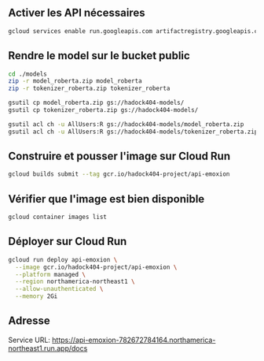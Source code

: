 ## Activer les API nécessaires

```bash
gcloud services enable run.googleapis.com artifactregistry.googleapis.com
```

## Rendre le model sur le bucket public

```bash
cd ./models
zip -r model_roberta.zip model_roberta
zip -r tokenizer_roberta.zip tokenizer_roberta

gsutil cp model_roberta.zip gs://hadock404-models/
gsutil cp tokenizer_roberta.zip gs://hadock404-models/

gsutil acl ch -u AllUsers:R gs://hadock404-models/model_roberta.zip
gsutil acl ch -u AllUsers:R gs://hadock404-models/tokenizer_roberta.zip
```

## Construire et pousser l'image sur Cloud Run

```bash
gcloud builds submit --tag gcr.io/hadock404-project/api-emoxion
```

## Vérifier que l'image est bien disponible

```bash
gcloud container images list
```

## Déployer sur Cloud Run

```bash
gcloud run deploy api-emoxion \
  --image gcr.io/hadock404-project/api-emoxion \
  --platform managed \
  --region northamerica-northeast1 \
  --allow-unauthenticated \
  --memory 2Gi
```

## Adresse

Service URL: https://api-emoxion-782672784164.northamerica-northeast1.run.app/docs